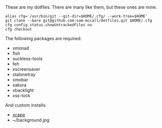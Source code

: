 These are my dotfiles. There are many like them, but these ones are mine.

    alias cfg='/usr/bin/git --git-dir=$HOME/.cfg/ --work-tree=$HOME'
    git clone --bare git@github.com:sam-mccall/dotfiles.git $HOME/.cfg
    cfg config status.showUntrackedFiles no
    cfg checkout

The following packages are required:

   - xmonad
   - fish
   - suckless-tools
   - feh
   - xscreensaver
   - stalonetray
   - xmobar
   - sakura
   - xbacklight
   - xss-lock

And custom installs:

   - [xcape](https://github.com/alols/xcape)
   - ~/background.jpg
